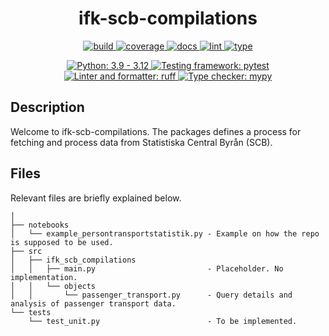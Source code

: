 <h1 align="center">ifk-scb-compilations</h1>

<p align="center">
    <a href="https://github.com/Ingenjorsarbete-For-Klimatet/ifk-scb-compilations/actions/workflows/github-action-build.yaml">
        <img src="https://github.com/Ingenjorsarbete-For-Klimatet/ifk-scb-compilations/actions/workflows/github-action-build.yaml/badge.svg?branch=main" alt="build" style="max-width: 100%;">
    </a>
    <a href="https://github.com/Ingenjorsarbete-For-Klimatet/ifk-scb-compilations/actions/workflows/github-action-build.yaml">
        <img src="https://img.shields.io/endpoint?logo=github&labelColor=%23333a41&logoColor=%23959da5&url=https://gist.githubusercontent.com/mgcth//raw/ifk-scb-compilations-coverage-badge.json" alt="coverage" style="max-width: 100%;">
    </a>
    <a href="https://github.com/Ingenjorsarbete-For-Klimatet/ifk-scb-compilations/actions/workflows/github-action-docs.yaml">
        <img src="https://github.com/Ingenjorsarbete-For-Klimatet/ifk-scb-compilations/actions/workflows/github-action-docs.yaml/badge.svg?branch=main" alt="docs" style="max-width: 100%;">
    </a>
    <a href="https://github.com/Ingenjorsarbete-For-Klimatet/ifk-scb-compilations/actions/workflows/github-action-lint.yaml">
        <img src="https://github.com/Ingenjorsarbete-For-Klimatet/ifk-scb-compilations/actions/workflows/github-action-lint.yaml/badge.svg?branch=main" alt="lint" style="max-width: 100%;">
    </a>
    <a href="https://github.com/Ingenjorsarbete-For-Klimatet/ifk-scb-compilations/actions/workflows/github-action-type.yaml">
        <img src="https://github.com/Ingenjorsarbete-For-Klimatet/ifk-scb-compilations/actions/workflows/github-action-type.yaml/badge.svg?branch=main" alt="type" style="max-width: 100%;">
    </a>
</p>

<p align="center">
    <a href="https://www.python.org">
        <img src="https://img.shields.io/badge/Python-3.9%20|%203.10%20|%203.11%20|%203.12-blue" alt="Python: 3.9 - 3.12" style="max-width: 100%;">
    </a>
    <a href="https://pytest.org">
        <img src="https://img.shields.io/badge/Testing_framework-pytest-a04000" alt="Testing framework: pytest" style="max-width: 100%;">
    </a>
    <a href="https://github.com/astral-sh/ruff">
        <img src="https://img.shields.io/endpoint?url=https://raw.githubusercontent.com/astral-sh/ruff/main/assets/badge/v2.json" alt="Linter and formatter: ruff" style="max-width: 100%;">
    </a>
    <a href="http://mypy-lang.org">
        <img src="https://img.shields.io/badge/Type_checker-mypy-1674b1" alt="Type checker: mypy" style="max-width: 100%;">
    </a>
</p>

## Description

Welcome to ifk-scb-compilations. The packages defines a process for fetching and process data from Statistiska Central Byrån (SCB).


## Files
Relevant files are briefly explained below. 

```
│ 
├── notebooks
│   └── example_persontransportstatistik.py - Example on how the repo is supposed to be used.
├── src
│   ├── ifk_scb_compilations
│   │   ├── main.py                         - Placeholder. No implementation.
│   │   └── objects
│   │       └── passenger_transport.py      - Query details and analysis of passenger transport data.
└── tests
    └── test_unit.py                        - To be implemented.
```